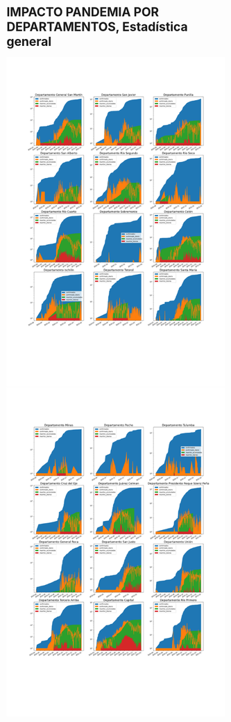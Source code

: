 <h1> IMPACTO PANDEMIA POR DEPARTAMENTOS, Estadística general</h1>

<img src="imagenes/Cba1-2.png" width="800">

<img src="imagenes/Cba2-2.png" width="800">
